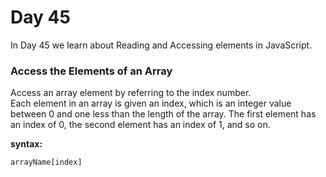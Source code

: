 # Day 45
In Day 45 we learn about Reading and Accessing elements in JavaScript.

### Access the Elements of an Array
Access an array element by referring to the index number.<br>
Each element in an array is given an index, which is an integer value between 0 and one less than the length of the array. The first element has an index of 0, the second element has an index of 1, and so on.

**syntax:**
```
arrayName[index]
```